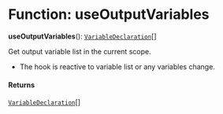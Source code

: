 # Function: useOutputVariables

**useOutputVariables**(): [`VariableDeclaration`](/en/auto-docs/fixed-layout-editor/classes/VariableDeclaration.md)\[]

Get output variable list in the current scope.

* The hook is reactive to variable list or any variables change.

#### Returns

[`VariableDeclaration`](/en/auto-docs/fixed-layout-editor/classes/VariableDeclaration.md)\[]
